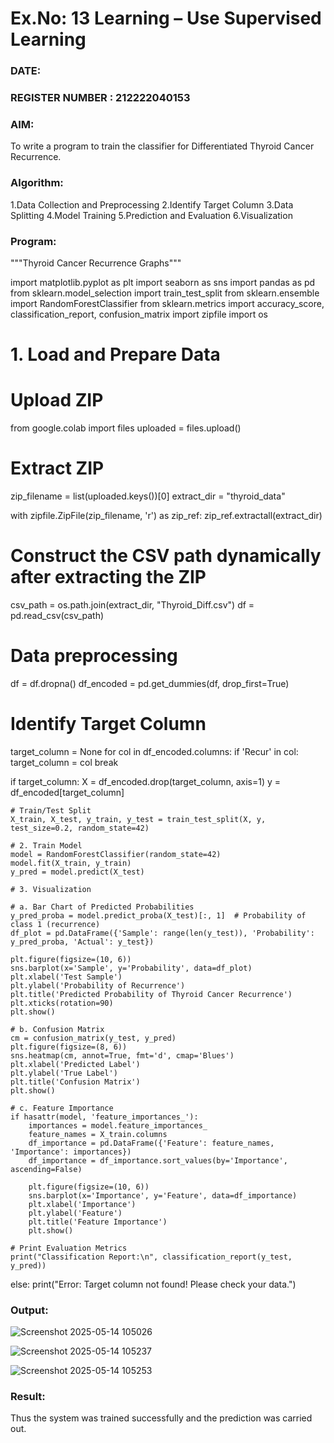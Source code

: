 # Ex.No: 13 Learning – Use Supervised Learning  
### DATE:                                                                            
### REGISTER NUMBER : 212222040153
### AIM: 
To write a program to train the classifier for Differentiated Thyroid Cancer Recurrence.
###  Algorithm:
1.Data Collection and Preprocessing
2.Identify Target Column
3.Data Splitting
4.Model Training
5.Prediction and Evaluation
6.Visualization

### Program:

"""Thyroid Cancer Recurrence Graphs"""

import matplotlib.pyplot as plt
import seaborn as sns
import pandas as pd
from sklearn.model_selection import train_test_split
from sklearn.ensemble import RandomForestClassifier
from sklearn.metrics import accuracy_score, classification_report, confusion_matrix
import zipfile
import os

# 1. Load and Prepare Data
# Upload ZIP
from google.colab import files
uploaded = files.upload()

# Extract ZIP
zip_filename = list(uploaded.keys())[0]
extract_dir = "thyroid_data"

with zipfile.ZipFile(zip_filename, 'r') as zip_ref:
    zip_ref.extractall(extract_dir)

# Construct the CSV path dynamically after extracting the ZIP
csv_path = os.path.join(extract_dir, "Thyroid_Diff.csv")
df = pd.read_csv(csv_path)

# Data preprocessing
df = df.dropna()
df_encoded = pd.get_dummies(df, drop_first=True)

# Identify Target Column
target_column = None
for col in df_encoded.columns:
    if 'Recur' in col:
        target_column = col
        break

if target_column:
    X = df_encoded.drop(target_column, axis=1)
    y = df_encoded[target_column]

    # Train/Test Split
    X_train, X_test, y_train, y_test = train_test_split(X, y, test_size=0.2, random_state=42)

    # 2. Train Model
    model = RandomForestClassifier(random_state=42)
    model.fit(X_train, y_train)
    y_pred = model.predict(X_test)

    # 3. Visualization

    # a. Bar Chart of Predicted Probabilities
    y_pred_proba = model.predict_proba(X_test)[:, 1]  # Probability of class 1 (recurrence)
    df_plot = pd.DataFrame({'Sample': range(len(y_test)), 'Probability': y_pred_proba, 'Actual': y_test})

    plt.figure(figsize=(10, 6))
    sns.barplot(x='Sample', y='Probability', data=df_plot)
    plt.xlabel('Test Sample')
    plt.ylabel('Probability of Recurrence')
    plt.title('Predicted Probability of Thyroid Cancer Recurrence')
    plt.xticks(rotation=90)
    plt.show()

    # b. Confusion Matrix
    cm = confusion_matrix(y_test, y_pred)
    plt.figure(figsize=(8, 6))
    sns.heatmap(cm, annot=True, fmt='d', cmap='Blues')
    plt.xlabel('Predicted Label')
    plt.ylabel('True Label')
    plt.title('Confusion Matrix')
    plt.show()

    # c. Feature Importance
    if hasattr(model, 'feature_importances_'):
        importances = model.feature_importances_
        feature_names = X_train.columns
        df_importance = pd.DataFrame({'Feature': feature_names, 'Importance': importances})
        df_importance = df_importance.sort_values(by='Importance', ascending=False)

        plt.figure(figsize=(10, 6))
        sns.barplot(x='Importance', y='Feature', data=df_importance)
        plt.xlabel('Importance')
        plt.ylabel('Feature')
        plt.title('Feature Importance')
        plt.show()

    # Print Evaluation Metrics
    print("Classification Report:\n", classification_report(y_test, y_pred))
else:
    print("Error: Target column not found! Please check your data.")


### Output:

![Screenshot 2025-05-14 105026](https://github.com/user-attachments/assets/a138580f-4268-45d2-a405-ee77a8ef3e2f)

![Screenshot 2025-05-14 105237](https://github.com/user-attachments/assets/75f4a464-1f2e-4e21-bb11-34a8d168f639)

![Screenshot 2025-05-14 105253](https://github.com/user-attachments/assets/7dc7aa35-300d-47e5-bd7d-22d9ac5123e0)


### Result:
Thus the system was trained successfully and the prediction was carried out.
